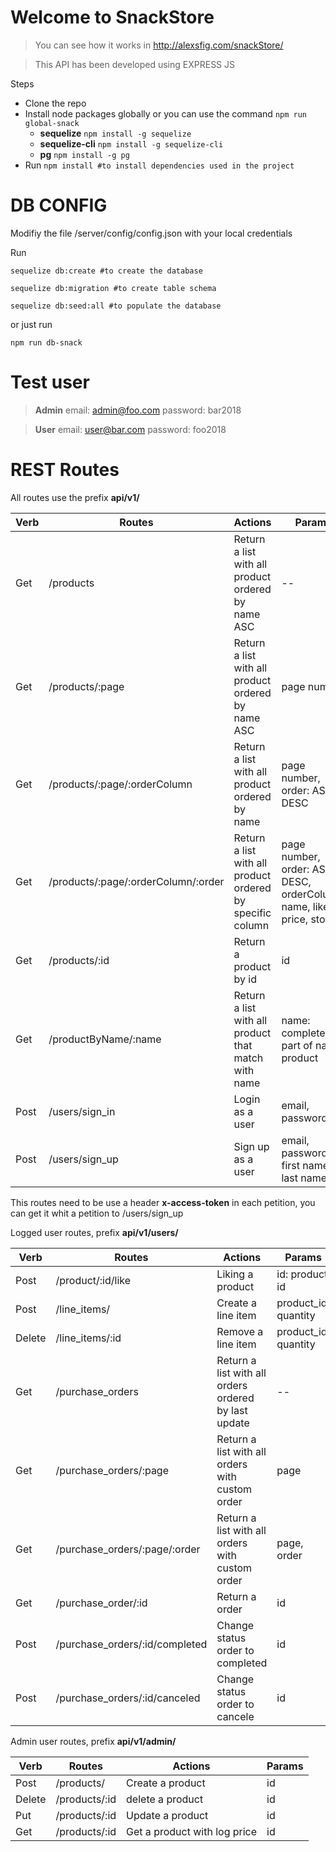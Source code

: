 

# Welcome to SnackStore

> You can see how it works in http://alexsfig.com/snackStore/

> This API has been developed using EXPRESS JS

Steps

 - Clone the repo
 - Install node packages globally or you can use the command `npm run global-snack`
	 - **sequelize**  `npm install -g sequelize`
	 - **sequelize-cli**   `npm install -g sequelize-cli`
	 - **pg**  `npm install -g pg`
 - Run `npm install #to install dependencies used in the project`

# DB CONFIG

Modifiy the file /server/config/config.json with your local credentials

Run

    sequelize db:create #to create the database

    sequelize db:migration #to create table schema

    sequelize db:seed:all #to populate the database


or just run

    npm run db-snack

# Test user

> **Admin**
> email: admin@foo.com
> password: bar2018


> **User**
> email: user@bar.com
> password: foo2018


# REST Routes

All routes use the prefix **api/v1/**

|**Verb**        |**Routes**                          |**Actions**                         |**Params**                         |
|----------------|-------------------------------|-----------------------------|-----------------------------|
|Get|/products            |Return a list with all product ordered by name ASC            | -- |
|Get|/products/:page           |Return a list with all product ordered by name ASC            | page number |
|Get |/products/:page/:orderColumn          |Return a list with all product ordered by name           |  page number, order: ASC or DESC          |
|Get |/products/:page/:orderColumn/:order       |Return a list with all product ordered by specific column         | page number,  order: ASC or DESC, orderColumn: name, like, price, stock          |
|Get |/products/:id          |Return a product by id           |   id          |
|Get |/productByName/:name          |Return a list with all product that match with name         |   name: complete or part of name  product          |
|Post |/users/sign_in          |Login as a user           |   email, password          |
|Post |/users/sign_up          |Sign up as a user          |   email, password, first name, last name          |

This routes need to be use a header **x-access-token** in each petition, you can get it whit a petition to /users/sign_up

Logged user routes, prefix **api/v1/users/**

|**Verb**        |**Routes**                          |**Actions**                         |**Params**                         |
|----------------|-------------------------------|-----------------------------|-----------------------------|
|Post|/product/:id/like           |Liking a product           | id: product id |
|Post|/line_items/         |Create a line item       | product_id, quantity |
|Delete|/line_items/:id      |Remove a line item       | product_id, quantity |
|Get|/purchase_orders           |Return a list with all orders ordered by last update        | -- |
|Get|/purchase_orders/:page         |Return a list with all orders with custom order        | page |
|Get|/purchase_orders/:page/:order         |Return a list with all orders with custom order        | page, order |
|Get|/purchase_order/:id          |Return a  order       | id |
|Post|/purchase_orders/:id/completed          |Change status order to completed     | id |
|Post|/purchase_orders/:id/canceled         |Change status order to cancele       | id |


Admin user routes, prefix **api/v1/admin/**

|**Verb**        |**Routes** |**Actions**|**Params**  |
|----------------|-------------------------------|-----------------------------|-----------------------------|
|Post|/products/         |Create a product           | id |
|Delete|/products/:id        |delete a product           | id |
|Put|/products/:id       |Update a product           | id |
|Get|/products/:id       |Get a product with log price           | id |
